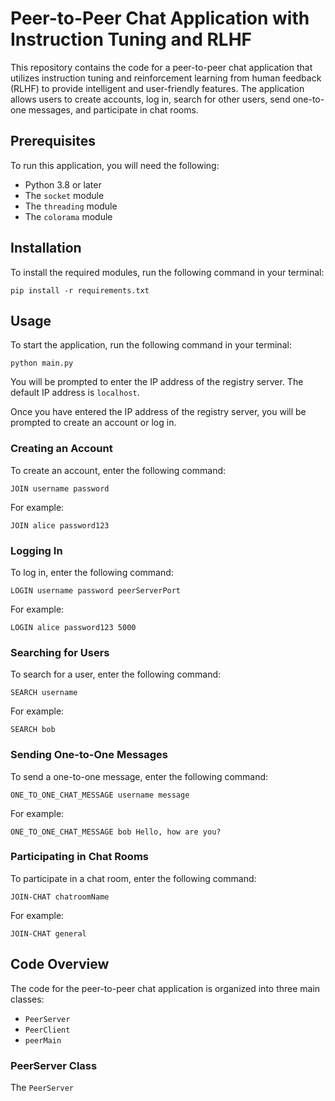  # Peer-to-Peer Chat Application with Instruction Tuning and RLHF

This repository contains the code for a peer-to-peer chat application that utilizes instruction tuning and reinforcement learning from human feedback (RLHF) to provide intelligent and user-friendly features. The application allows users to create accounts, log in, search for other users, send one-to-one messages, and participate in chat rooms.

## Prerequisites

To run this application, you will need the following:

* Python 3.8 or later
* The `socket` module
* The `threading` module
* The `colorama` module

## Installation

To install the required modules, run the following command in your terminal:

```
pip install -r requirements.txt
```

## Usage

To start the application, run the following command in your terminal:

```
python main.py
```

You will be prompted to enter the IP address of the registry server. The default IP address is `localhost`.

Once you have entered the IP address of the registry server, you will be prompted to create an account or log in.

### Creating an Account

To create an account, enter the following command:

```
JOIN username password
```

For example:

```
JOIN alice password123
```

### Logging In

To log in, enter the following command:

```
LOGIN username password peerServerPort
```

For example:

```
LOGIN alice password123 5000
```

### Searching for Users

To search for a user, enter the following command:

```
SEARCH username
```

For example:

```
SEARCH bob
```

### Sending One-to-One Messages

To send a one-to-one message, enter the following command:

```
ONE_TO_ONE_CHAT_MESSAGE username message
```

For example:

```
ONE_TO_ONE_CHAT_MESSAGE bob Hello, how are you?
```

### Participating in Chat Rooms

To participate in a chat room, enter the following command:

```
JOIN-CHAT chatroomName
```

For example:

```
JOIN-CHAT general
```

## Code Overview

The code for the peer-to-peer chat application is organized into three main classes:

* `PeerServer`
* `PeerClient`
* `peerMain`

### PeerServer Class

The `PeerServer`
